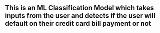 ## This is an ML Classification Model which takes inputs from the user and detects if the user will default on their credit card bill payment or not 